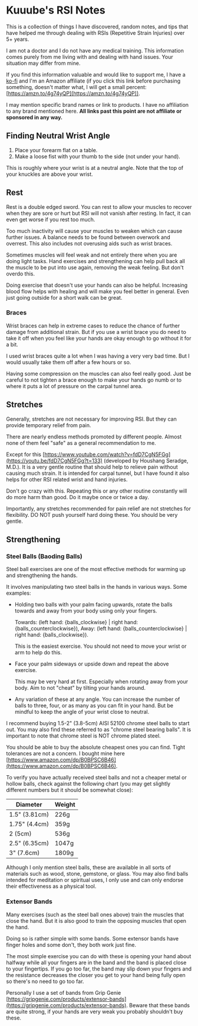 # Kuuube's RSI Notes

This is a collection of things I have discovered, random notes, and tips that have helped me through dealing with RSIs (Repetitive Strain Injuries) over 5+ years.

I am not a doctor and I do not have any medical training. This information comes purely from me living with and dealing with hand issues. Your situation may differ from mine.

If you find this information valuable and would like to support me, I have a [ko-fi](https://ko-fi.com/Kuuube) and I'm an Amazon affiliate (if you click this link before purchasing something, doesn't matter what, I will get a small percent: [https://amzn.to/4g74yQP](https://amzn.to/4g74yQP)).

I may mention specific brand names or link to products. I have no affiliation to any brand mentioned here. **All links past this point are not affiliate or sponsored in any way.**

## Finding Neutral Wrist Angle

1. Place your forearm flat on a table.
2. Make a loose fist with your thumb to the side (not under your hand).

This is roughly where your wrist is at a neutral angle. Note that the top of your knuckles are above your wrist.

## Rest

Rest is a double edged sword. You can rest to allow your muscles to recover when they are sore or hurt but RSI will not vanish after resting. In fact, it can even get worse if you rest too much.

Too much inactivity will cause your muscles to weaken which can cause further issues. A balance needs to be found between overwork and overrest. This also includes not overusing aids such as wrist braces.

Sometimes muscles will feel weak and not entirely there when you are doing light tasks. Hand exercises and strengthening can help pull back all the muscle to be put into use again, removing the weak feeling. But don't overdo this.

Doing exercise that doesn't use your hands can also be helpful. Increasing blood flow helps with healing and will make you feel better in general. Even just going outside for a short walk can be great.

### Braces

Wrist braces can help in extreme cases to reduce the chance of further damage from additional strain. But if you use a wrist brace you do need to take it off when you feel like your hands are okay enough to go without it for a bit.

I used wrist braces quite a lot when I was having a very very bad time. But I would usually take them off after a few hours or so.

Having some compression on the muscles can also feel really good. Just be careful to not tighten a brace enough to make your hands go numb or to where it puts a lot of pressure on the carpal tunnel area.

## Stretches

Generally, stretches are not necessary for improving RSI. But they can provide temporary relief from pain.

There are nearly endless methods promoted by different people. Almost none of them feel "safe" as a general recommendation to me.

Except for this [https://www.youtube.com/watch?v=fdD7CgN5FGg](https://youtu.be/fdD7CgN5FGg?t=133) (developed by Houshang Seradge, M.D.). It is a very gentle routine that should help to relieve pain without causing much strain. It is intended for carpal tunnel, but I have found it also helps for other RSI related wrist and hand injuries.

Don't go crazy with this. Repeating this or any other routine constantly will do more harm than good. Do it maybe once or twice a day.

Importantly, any stretches recommended for pain relief are not stretches for flexibility. DO NOT push yourself hard doing these. You should be very gentle.

## Strengthening

### Steel Balls (Baoding Balls)

Steel ball exercises are one of the most effective methods for warming up and strengthening the hands.

It involves manipulating two steel balls in the hands in various ways. Some examples:

- Holding two balls with your palm facing upwards, rotate the balls towards and away from your body using only your fingers.

    Towards: (left hand: {balls_clockwise} | right hand: {balls_counterclockwise}), Away: (left hand: {balls_counterclockwise} | right hand: {balls_clockwise}).

    This is the easiest exercise. You should not need to move your wrist or arm to help do this.

- Face your palm sideways or upside down and repeat the above exercise.

    This may be very hard at first. Especially when rotating away from your body. Aim to not "cheat" by tilting your hands around.

- Any variation of these at any angle. You can increase the number of balls to three, four, or as many as you can fit in your hand. But be mindful to keep the angle of your wrist close to neutral.

I recommend buying 1.5-2" (3.8-5cm) AISI 52100 chrome steel balls to start out. You may also find these referred to as "chrome steel bearing balls". It is important to note that chrome steel is NOT chrome plated steel.

You should be able to buy the absolute cheapest ones you can find. Tight tolerances are not a concern. I bought mine here [https://www.amazon.com/dp/B0BPSC6B46](https://www.amazon.com/dp/B0BPSC6B46).

To verify you have actually received steel balls and not a cheaper metal or hollow balls, check against the following chart (you may get slightly different numbers but it should be somewhat close):

| Diameter      | Weight |
|---------------|--------|
| 1.5" (3.81cm) | 226g   |
| 1.75" (4.4cm) | 359g   |
| 2 (5cm)       | 536g   |
| 2.5" (6.35cm) | 1047g  |
| 3" (7.6cm)    | 1809g  |

Although I only mention steel balls, these are available in all sorts of materials such as wood, stone, gemstone, or glass. You may also find balls intended for meditation or spiritual uses, I only use and can only endorse their effectiveness as a physical tool.

### Extensor Bands

Many exercises (such as the steel ball ones above) train the muscles that close the hand. But it is also good to train the opposing muscles that open the hand.

Doing so is rather simple with some bands. Some extensor bands have finger holes and some don't, they both work just fine.

The most simple exercise you can do with these is opening your hand about halfway while all your fingers are in the band and the band is placed close to your fingertips. If you go too far, the band may slip down your fingers and the resistance decreases the closer you get to your hand being fully open so there's no need to go too far.

Personally I use a set of bands from Grip Genie [https://gripgenie.com/products/extensor-bands](https://gripgenie.com/products/extensor-bands). Beware that these bands are quite strong, if your hands are very weak you probably shouldn't buy these.
